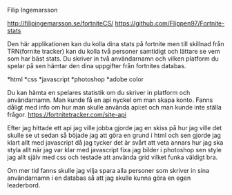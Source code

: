 Filip Ingemarsson

http://filipingemarsson.se/fortniteCS/
https://github.com/Flippen97/Fortnite-stats

Den här applikationen kan du kolla dina stats på fortnite men till skillnad från 
TRN(fornite tracker) kan du kolla två personer samtidigt och lättare se vem som 
har bäst stats. Du skriver in två användarnamn och vilken platform du spelar på
sen hämtar den dina uppgifter från fortnites databas. 

*html
*css
*javascript
*photoshop
*adobe color

Du kan hämta en spelares statistik om du skriver in platform och användarnamn. Man
kunde få en api nyckel om man skapa konto.
Fanns dåligt med info om hur man skulle använda api:et och man kunde inte ställa frågor.
https://fortnitetracker.com/site-api

Efter jag hittade ett api jag ville jobba gjorde jag en skiss på hur jag ville det skulle se ut
sedan så böjade jag att göra en grund i html och sen gjorde
jag klart allt med javascript då jag tycker det är svårt att veta annars hur jag ska styla allt 
när jag var klar med javascript fixa jag bilder i photoshop sen style jag allt själv med css
och testade att använda grid vilket funka väldigt bra.

Om mer tid fanns skulle jag vilja spara alla personer som skriver in sina användarnamn i en databas 
så att jag skulle kunna göra en egen leaderbord. 